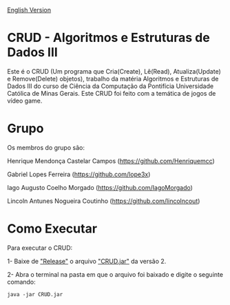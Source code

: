 [English Version](README.EN.md)

# CRUD - Algoritmos e Estruturas de Dados III

Este é o CRUD (Um programa que Cria(Create), Lê(Read), Atualiza(Update) e Remove(Delete) objetos), trabalho da matéria Algoritmos e Estruturas de Dados III do curso de Ciência da Computação da Pontifícia Universidade Católica de Minas Gerais. Este CRUD foi feito com a temática de jogos de vídeo game.

# Grupo
Os membros do grupo são:

Henrique Mendonça Castelar Campos (https://github.com/Henriquemcc)

Gabriel Lopes Ferreira (https://github.com/lope3x)

Iago Augusto Coelho Morgado (https://github.com/IagoMorgado)

Lincoln Antunes Nogueira Coutinho (https://github.com/lincolncout)

# Como Executar
Para executar o CRUD:

1- Baixe de ["Release"](https://github.com/Henriquemcc/CRUD_AED3/releases) o arquivo ["CRUD.jar"](https://github.com/Henriquemcc/CRUD_AED3/releases/download/2/CRUD.jar) da versão 2.

2- Abra o terminal na pasta em que o arquivo foi baixado e digite o seguinte comando:
```
java -jar CRUD.jar
```
